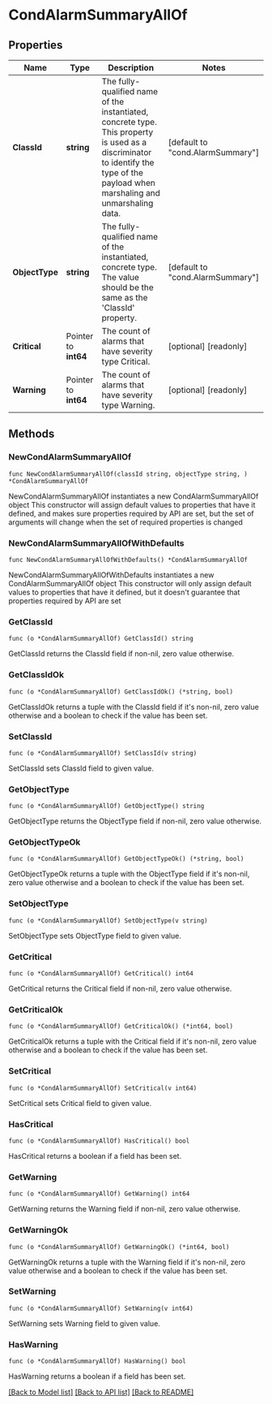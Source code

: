 # CondAlarmSummaryAllOf

## Properties

Name | Type | Description | Notes
------------ | ------------- | ------------- | -------------
**ClassId** | **string** | The fully-qualified name of the instantiated, concrete type. This property is used as a discriminator to identify the type of the payload when marshaling and unmarshaling data. | [default to "cond.AlarmSummary"]
**ObjectType** | **string** | The fully-qualified name of the instantiated, concrete type. The value should be the same as the &#39;ClassId&#39; property. | [default to "cond.AlarmSummary"]
**Critical** | Pointer to **int64** | The count of alarms that have severity type Critical. | [optional] [readonly] 
**Warning** | Pointer to **int64** | The count of alarms that have severity type Warning. | [optional] [readonly] 

## Methods

### NewCondAlarmSummaryAllOf

`func NewCondAlarmSummaryAllOf(classId string, objectType string, ) *CondAlarmSummaryAllOf`

NewCondAlarmSummaryAllOf instantiates a new CondAlarmSummaryAllOf object
This constructor will assign default values to properties that have it defined,
and makes sure properties required by API are set, but the set of arguments
will change when the set of required properties is changed

### NewCondAlarmSummaryAllOfWithDefaults

`func NewCondAlarmSummaryAllOfWithDefaults() *CondAlarmSummaryAllOf`

NewCondAlarmSummaryAllOfWithDefaults instantiates a new CondAlarmSummaryAllOf object
This constructor will only assign default values to properties that have it defined,
but it doesn't guarantee that properties required by API are set

### GetClassId

`func (o *CondAlarmSummaryAllOf) GetClassId() string`

GetClassId returns the ClassId field if non-nil, zero value otherwise.

### GetClassIdOk

`func (o *CondAlarmSummaryAllOf) GetClassIdOk() (*string, bool)`

GetClassIdOk returns a tuple with the ClassId field if it's non-nil, zero value otherwise
and a boolean to check if the value has been set.

### SetClassId

`func (o *CondAlarmSummaryAllOf) SetClassId(v string)`

SetClassId sets ClassId field to given value.


### GetObjectType

`func (o *CondAlarmSummaryAllOf) GetObjectType() string`

GetObjectType returns the ObjectType field if non-nil, zero value otherwise.

### GetObjectTypeOk

`func (o *CondAlarmSummaryAllOf) GetObjectTypeOk() (*string, bool)`

GetObjectTypeOk returns a tuple with the ObjectType field if it's non-nil, zero value otherwise
and a boolean to check if the value has been set.

### SetObjectType

`func (o *CondAlarmSummaryAllOf) SetObjectType(v string)`

SetObjectType sets ObjectType field to given value.


### GetCritical

`func (o *CondAlarmSummaryAllOf) GetCritical() int64`

GetCritical returns the Critical field if non-nil, zero value otherwise.

### GetCriticalOk

`func (o *CondAlarmSummaryAllOf) GetCriticalOk() (*int64, bool)`

GetCriticalOk returns a tuple with the Critical field if it's non-nil, zero value otherwise
and a boolean to check if the value has been set.

### SetCritical

`func (o *CondAlarmSummaryAllOf) SetCritical(v int64)`

SetCritical sets Critical field to given value.

### HasCritical

`func (o *CondAlarmSummaryAllOf) HasCritical() bool`

HasCritical returns a boolean if a field has been set.

### GetWarning

`func (o *CondAlarmSummaryAllOf) GetWarning() int64`

GetWarning returns the Warning field if non-nil, zero value otherwise.

### GetWarningOk

`func (o *CondAlarmSummaryAllOf) GetWarningOk() (*int64, bool)`

GetWarningOk returns a tuple with the Warning field if it's non-nil, zero value otherwise
and a boolean to check if the value has been set.

### SetWarning

`func (o *CondAlarmSummaryAllOf) SetWarning(v int64)`

SetWarning sets Warning field to given value.

### HasWarning

`func (o *CondAlarmSummaryAllOf) HasWarning() bool`

HasWarning returns a boolean if a field has been set.


[[Back to Model list]](../README.md#documentation-for-models) [[Back to API list]](../README.md#documentation-for-api-endpoints) [[Back to README]](../README.md)


